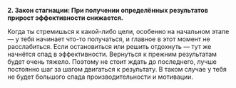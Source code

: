 **2. Закон стагнации: При получении определённых результатов прирост эффективности снижается.** 

Когда ты стремишься к какой-либо цели, особенно на начальном этапе — у тебя начинает что-то получаться, и главное в этот момент не расслабиться. Если остановиться или решить отдохнуть — тут же начнётся спад в эффективности. Вернуться к прежним результатам будет очень тяжело. Поэтому не стоит ждать до последнего, лучше постоянно шаг за шагом двигаться к результату. В таком случае у тебя не будет большого спада производительности и мотивации. 